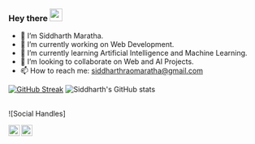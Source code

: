 <!-- Hi there 👋-->
### Hey there <img src="https://media.giphy.com/media/hvRJCLFzcasrR4ia7z/giphy.gif" width="25px">

- 👋 I’m Siddharth Maratha.
- 🔭 I’m currently working on Web Development.
- 🌱 I’m currently learning Artificial Intelligence and Machine Learning.
- 👯 I’m looking to collaborate on Web and AI Projects. 
- 📫 How to reach me: siddharthraomaratha@gmail.com 

<!--  ![Siddharth's GitHub stats](https://github-readme-stats.vercel.app/api?username=siddharthmaratha&theme=highcontrast&show_icons=true)  -->
[![GitHub Streak](https://github-readme-streak-stats.herokuapp.com/?user=siddharthmaratha&theme=neon-dark)](https://git.io/streak-stats)
![Siddharth's GitHub stats](https://github-readme-stats.vercel.app/api?username=siddharthmaratha&show_icons=true&theme=dark)
<!--
[![Top Langs](https://github-readme-stats.vercel.app/api/top-langs/?username=siddharthmaratha&layout=compact)](https://github.com/anuraghazra/github-readme-stats) -->
<br>![Social Handles]

<a href="https://www.linkedin.com/in/siddharth-maratha-390993194/">
  <img align="left" alt="Siddharth's LinkedIN" width="22px" src="https://raw.githubusercontent.com/peterthehan/peterthehan/master/assets/linkedin.svg" />
</a>

<a href="https://twitter.com/SiddharthhRao">
  <img align="left" alt="Siddharth Maratha | Twitter" width="22px" src="https://raw.githubusercontent.com/peterthehan/peterthehan/master/assets/twitter.svg" />
</a> 

